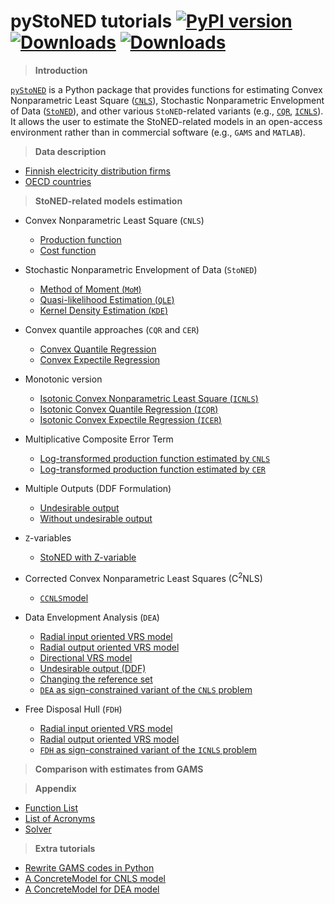 # **pyStoNED** tutorials [![PyPI version](https://img.shields.io/pypi/v/pystoned.svg?maxAge=3600)](https://pypi.org/project/pystoned/) [![Downloads](https://pepy.tech/badge/pystoned/month)](https://pepy.tech/project/pystoned/month) [![Downloads](https://pepy.tech/badge/pystoned)](https://pepy.tech/project/pystoned)

  > **Introduction**

  [`pyStoNED`](https://pypi.org/project/pystoned/) is a Python package that provides functions for estimating Convex Nonparametric Least Square ([`CNLS`](https://pubsonline.informs.org/doi/abs/10.1287/opre.1090.0722)), Stochastic Nonparametric Envelopment of Data ([`StoNED`](https://link.springer.com/article/10.1007/s11123-010-0201-3)), and other various `StoNED`-related variants (e.g., [`CQR`](https://www.sciencedirect.com/science/article/pii/S0140988320300979), [`ICNLS`](https://www.sciencedirect.com/science/article/abs/pii/S0377221713004748)). It allows the user to estimate the StoNED-related models in an open-access environment rather than in commercial software (e.g., `GAMS` and `MATLAB`).

  > **Data description**

  + [Finnish electricity distribution firms](https://github.com/ds2010/pyStoNED-Tutorials/blob/master/Data/Finnish%20firms.ipynb)
  + [OECD countries](https://github.com/ds2010/pyStoNED-Tutorials/blob/master/Data/OECD%20countries.ipynb)

  > **StoNED-related models estimation**

  + Convex Nonparametric Least Square (`CNLS`)
    + [Production function](https://nbviewer.jupyter.org/github/ds2010/pyStoNED-Tutorials/blob/master/CNLS/CNLS_prod.ipynb)
    + [Cost function](https://nbviewer.jupyter.org/github/ds2010/pyStoNED-Tutorials/blob/master/CNLS/CNLS_cost.ipynb)

  + Stochastic Nonparametric Envelopment of Data (`StoNED`)
    + [Method of Moment (`MoM`)](https://nbviewer.jupyter.org/github/ds2010/pyStoNED-Tutorials/blob/master/StoNED/StoNED_MoM.ipynb)
    + [Quasi-likelihood Estimation (`QLE`)](https://nbviewer.jupyter.org/github/ds2010/pyStoNED-Tutorials/blob/master/StoNED/StoNED_QLE.ipynb)
    + [Kernel Density Estimation (`KDE`)](https://nbviewer.jupyter.org/github/ds2010/pyStoNED-Tutorials/blob/master/StoNED/StoNED_KDE.ipynb)

  + Convex quantile approaches (`CQR` and `CER`)
    + [Convex Quantile Regression](https://nbviewer.jupyter.org/github/ds2010/pyStoNED-Tutorials/blob/master/CQR%20and%20CER/CQR.ipynb)
    + [Convex Expectile Regression](https://nbviewer.jupyter.org/github/ds2010/pyStoNED-Tutorials/blob/master/CQR%20and%20CER/CER.ipynb)
 
  + Monotonic version
    + [Isotonic Convex Nonparametric Least Square (`ICNLS`)](https://nbviewer.jupyter.org/github/ds2010/pyStoNED-Tutorials/blob/master/Monotonic%20version/ICNLS.ipynb)
    + [Isotonic Convex Quantile Regression (`ICQR`)](https://nbviewer.jupyter.org/github/ds2010/pyStoNED-Tutorials/blob/master/Monotonic%20version/ICQR.ipynb)
    + [Isotonic Convex Expectile Regression (`ICER`)](https://nbviewer.jupyter.org/github/ds2010/pyStoNED-Tutorials/blob/master/Monotonic%20version/ICER.ipynb)
  
  + Multiplicative Composite Error Term
    + [Log-transformed production function estimated by `CNLS`](https://nbviewer.jupyter.org/github/ds2010/pyStoNED-Tutorials/blob/master/Multiplicative%20error/log_prod_CNLS.ipynb)
    + [Log-transformed production function estimated by `CER`](https://nbviewer.jupyter.org/github/ds2010/pyStoNED-Tutorials/blob/master/Multiplicative%20error/Log_prod_CER.ipynb)

  + Multiple Outputs (DDF Formulation)
    + [Undesirable output](https://nbviewer.jupyter.org/github/ds2010/pyStoNED-Tutorials/blob/master/Multiple%20Outputs/DDF_UndesirableOutput.ipynb)
    + [Without undesirable output](https://nbviewer.jupyter.org/github/ds2010/pyStoNED-Tutorials/blob/master/Multiple%20Outputs/DDF_withoutUndesirableOutput.ipynb)

  + `Z`-variables
    + [StoNED with Z-variable](https://nbviewer.jupyter.org/github/ds2010/pyStoNED-Tutorials/blob/master/Z%20variables/StoNEZD.ipynb)

  + Corrected Convex Nonparametric Least Squares (C<sup>2</sup>NLS)  
    + [`CCNLS`model](https://nbviewer.jupyter.org/github/ds2010/pyStoNED-Tutorials/blob/master/CCNLS/CCNLS.ipynb)
   
  + Data Envelopment Analysis (`DEA`)
    + [Radial input oriented VRS model](https://nbviewer.jupyter.org/github/ds2010/pyStoNED-Tutorials/blob/master/DEA/DEA_io_vrs.ipynb)
    + [Radial output oriented VRS model](https://nbviewer.jupyter.org/github/ds2010/pyStoNED-Tutorials/blob/master/DEA/DEA_oo_vrs.ipynb)
    + [Directional VRS model](https://nbviewer.jupyter.org/github/ds2010/pyStoNED-Tutorials/blob/master/DEA/DEA_ddf_vrs.ipynb)
    + [Undesirable output (DDF)](https://nbviewer.jupyter.org/github/ds2010/pyStoNED-Tutorials/blob/master/DEA/DEA_UndesirableOutput.ipynb)
    + [Changing the reference set](https://nbviewer.jupyter.org/github/ds2010/pyStoNED-Tutorials/blob/master/DEA/DEA_changeReferenceSet.ipynb)
    + [`DEA` as sign-constrained variant of the `CNLS` problem](https://nbviewer.jupyter.org/github/ds2010/pyStoNED-Tutorials/blob/master/DEA/DEA2CNLS.ipynb)
   
  + Free Disposal Hull (`FDH`)
    + [Radial input oriented VRS model]()
    + [Radial output oriented VRS model]()
    + [`FDH` as sign-constrained variant of the `ICNLS` problem]()

  > **Comparison with estimates from GAMS**


  > **Appendix**

  + [Function List](https://nbviewer.jupyter.org/github/ds2010/pyStoNED-Tutorials/blob/master/Intro/Function%20List.ipynb) 
  + [List of Acronyms](https://github.com/ds2010/pyStoNED-Tutorials/blob/master/Intro/List%20of%20Acronyms.pdf)
  + [Solver](https://nbviewer.jupyter.org/github/ds2010/pyStoNED-Tutorials/blob/master/Intro/Solver.ipynb)

  > **Extra tutorials**

  + [Rewrite GAMS codes in Python](https://nbviewer.jupyter.org/github/ds2010/pyStoNED-Tutorials/blob/master/Extra/gams2python.ipynb)
  + [A ConcreteModel for CNLS model](https://nbviewer.jupyter.org/github/ds2010/pyStoNED-Tutorials/blob/master/Extra/CNLS_ConcreteModel.ipynb)
  + [A ConcreteModel for DEA model](https://nbviewer.jupyter.org/github/ds2010/pyStoNED-Tutorials/blob/master/Extra/DEA_ConcreteModel.ipynb)

